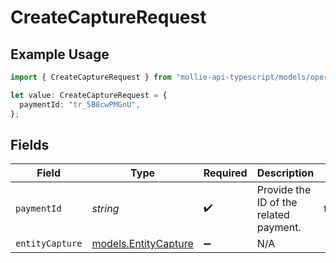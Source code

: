 # CreateCaptureRequest

## Example Usage

```typescript
import { CreateCaptureRequest } from "mollie-api-typescript/models/operations";

let value: CreateCaptureRequest = {
  paymentId: "tr_5B8cwPMGnU",
};
```

## Fields

| Field                                                 | Type                                                  | Required                                              | Description                                           | Example                                               |
| ----------------------------------------------------- | ----------------------------------------------------- | ----------------------------------------------------- | ----------------------------------------------------- | ----------------------------------------------------- |
| `paymentId`                                           | *string*                                              | :heavy_check_mark:                                    | Provide the ID of the related payment.                | tr_5B8cwPMGnU                                         |
| `entityCapture`                                       | [models.EntityCapture](../../models/entitycapture.md) | :heavy_minus_sign:                                    | N/A                                                   |                                                       |